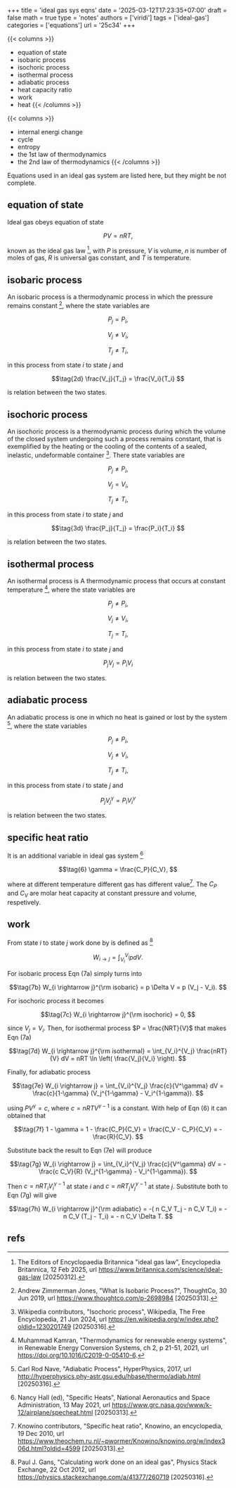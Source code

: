 +++
title = 'ideal gas sys eqns'
date = '2025-03-12T17:23:35+07:00'
draft = false
math = true
type = 'notes'
authors = ['viridi']
tags = ['ideal-gas']
categories = ['equations']
url = '25c34'
+++

{{< columns >}}
+ equation of state
+ isobaric process
+ isochoric process
+ isothermal process
+ adiabatic process
+ heat capacity ratio
+ work
+ heat
{{< /columns >}}

{{< columns >}}
+ internal energi change
+ cycle
+ entropy
+ the 1st law of thermodynamics
+ the 2nd law of thermodynamics
{{< /columns >}}


<!--more-->

Equations used in an ideal gas system are listed here, but they might be not complete.


## equation of state
Ideal gas obeys equation of state

$$\tag{1}
PV = nRT,
$$

known as the ideal gas law [^britannica_2025], with $P$ is pressure, $V$ is volume, $n$ is number of moles of gas, $R$ is universal gas constant, and $T$ is temperature.


## isobaric process
An isobaric process is a thermodynamic process in which the pressure remains constant [^jones_2019], where the state variables are

$$\tag{2a}
P_j = P_i,
$$

$$\tag{2b}
V_j \ne V_i,
$$

$$\tag{2c}
T_j \ne T_i,
$$

in this process from state $i$ to state $j$ and

$$\tag{2d}
\frac{V_j}{T_j} = \frac{V_i}{T_i}
$$

is relation between the two states.


## isochoric process
An isochoric process is a thermodynamic process during which the volume of the closed system undergoing such a process remains constant, that is exemplified by the heating or the cooling of the contents of a sealed, inelastic, undeformable container [^wikipedia_2024]. There state variables are

$$\tag{3a}
P_j \ne P_i,
$$

$$\tag{3b}
V_j = V_i,
$$

$$\tag{3c}
T_j \ne T_i,
$$

in this process from state $i$ to state $j$ and

$$\tag{3d}
\frac{P_j}{T_j} = \frac{P_i}{T_i}
$$

is relation between the two states.


## isothermal process
An isothermal process is A thermodynamic process that occurs at constant temperature [^kamran_2021], where the state variables are

$$\tag{4a}
P_j \ne P_i,
$$

$$\tag{4b}
V_j \ne V_i,
$$

$$\tag{4c}
T_j = T_i,
$$

in this process from state $i$ to state $j$ and

$$\tag{4d}
P_j V_j = P_i V_i
$$

is relation between the two states.


## adiabatic process
An adiabatic process is one in which no heat is gained or lost by the system [^nave_2017], where the state variables

$$\tag{5a}
P_j \ne P_i,
$$

$$\tag{5b}
V_j \ne V_i,
$$

$$\tag{5c}
T_j \ne T_i,
$$

in this process from state $i$ to state $j$ and

$$\tag{5d}
P_j V_j^\gamma = P_i V_i^\gamma
$$

is relation between the two states.


## specific heat ratio
It is an additional variable in ideal gas system [^hall_2021]

$$\tag{6}
\gamma = \frac{C_P}{C_V},
$$

where at different temperature different gas has different value[^knowino_2010]. The $C_P$ and $C_V$ are molar heat capacity at constant pressure and volume, respetively.


## work
From state $i$ to state $j$ work done by is defined as [^gans_2012]

$$\tag{7a}
W_{i \rightarrow j} = \int_{V_i}^{V_j} p dV.
$$

For isobaric process Eqn (7a) simply turns into

$$\tag{7b}
W_{i \rightarrow j}^{\rm isobaric} = p \Delta V = p (V_j - V_i).
$$

For isochoric process it becomes

$$\tag{7c}
W_{i \rightarrow j}^{\rm isochoric} = 0,
$$

since $V_j = V_i$. Then, for isothermal process $P = \frac{NRT}{V}$ that makes Eqn (7a)

$$\tag{7d}
W_{i \rightarrow j}^{\rm isothermal} = \int_{V_i}^{V_j} \frac{nRT}{V} dV = nRT \ln \left(  \frac{V_j}{V_i} \right).
$$

Finally, for adiabatic process

$$\tag{7e}
W_{i \rightarrow j} = \int_{V_i}^{V_j} \frac{c}{V^\gamma} dV = \frac{c}{1-\gamma} (V_j^{1-\gamma} - V_i^{1-\gamma}).
$$

using $PV^\gamma = c$, where $c = nRTV^{\gamma - 1}$ is a constant. With help of Eqn (6) it can obtained that

$$\tag{7f}
1 - \gamma = 1 - \frac{C_P}{C_V} = \frac{C_V - C_P}{C_V} = - \frac{R}{C_V}.
$$

Substitute back the result to Eqn (7e) will produce

$$\tag{7g}
W_{i \rightarrow j} = \int_{V_i}^{V_j} \frac{c}{V^\gamma} dV = -\frac{c C_V}{R} (V_j^{1-\gamma} - V_i^{1-\gamma}).
$$

Then $c = nRT_i V_i^{\gamma - 1}$ at state $i$ and $c = nRT_j V_j^{\gamma - 1}$ at state $j$. Substitute both to Eqn (7g) will give

$$\tag{7h}
W_{i \rightarrow j}^{\rm adiabatic} =  -( n C_V T_j - n C_V T_i) = - n C_V (T_j - T_i) = - n C_V \Delta T.
$$


## refs
[^britannica_2025]: The Editors of Encyclopaedia Britannica "ideal gas law", Encyclopedia Britannica, 12 Feb 2025, url https://www.britannica.com/science/ideal-gas-law [20250312].
[^gans_2012]: Paul J. Gans, "Calculating work done on an ideal gas", Physics Stack Exchange, 22 Oct 2012, url https://physics.stackexchange.com/a/41377/260719 [20250316].
[^hall_2021]: Nancy Hall (ed), "Specific Heats", National Aeronautics and Space Administration, 13 May 2021, url https://www.grc.nasa.gov/www/k-12/airplane/specheat.html [20250313].
[^jones_2019]: Andrew Zimmerman Jones, "What Is Isobaric Process?", ThoughtCo, 30 Jun 2019, url https://www.thoughtco.com/p-2698984 [20250313].
[^kamran_2021]: Muhammad Kamran, "Thermodynamics for renewable energy systems", in Renewable Energy Conversion Systems, ch 2, p 21-51, 2021, url https://doi.org/10.1016/C2019-0-05410-6.
[^knowino_2010]: Knowino contributors, "Specific heat ratio", Knowino, an encyclopedia, 19 Dec 2010, url https://www.theochem.ru.nl/~pwormer/Knowino/knowino.org/w/index306d.html?oldid=4599 [20250313].
[^nave_2017]: Carl Rod Nave, "Adiabatic Process", HyperPhysics, 2017, url http://hyperphysics.phy-astr.gsu.edu/hbase/thermo/adiab.html [20250316].
[^wikipedia_2024]: Wikipedia contributors, "Isochoric process", Wikipedia, The Free Encyclopedia, 21 Jun 2024, url https://en.wikipedia.org/w/index.php?oldid=1230201749 [20250316].
